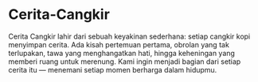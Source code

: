 # Cerita-Cangkir
Cerita Cangkir lahir dari sebuah keyakinan sederhana: setiap cangkir kopi menyimpan cerita. Ada kisah pertemuan pertama, obrolan yang tak terlupakan, tawa yang menghangatkan hati, hingga keheningan yang memberi ruang untuk merenung. Kami ingin menjadi bagian dari setiap cerita itu — menemani setiap momen berharga dalam hidupmu.
